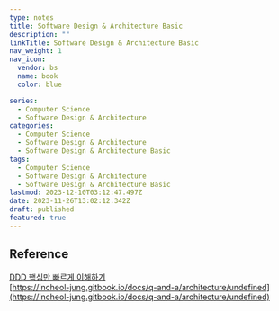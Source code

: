 ```yaml
---
type: notes
title: Software Design & Architecture Basic
description: ""
linkTitle: Software Design & Architecture Basic
nav_weight: 1
nav_icon:
  vendor: bs
  name: book
  color: blue

series:
  - Computer Science
  - Software Design & Architecture
categories:
  - Computer Science
  - Software Design & Architecture
  - Software Design & Architecture Basic
tags:
  - Computer Science
  - Software Design & Architecture
  - Software Design & Architecture Basic
lastmod: 2023-12-10T03:12:47.497Z
date: 2023-11-26T13:02:12.342Z
draft: published
featured: true
---
```


## Reference

[DDD 핵심만 빠르게 이해하기](https://happycloud-lee.tistory.com/94)  
[https://incheol-jung.gitbook.io/docs/q-and-a/architecture/undefined](https://incheol-jung.gitbook.io/docs/q-and-a/architecture/undefined)
